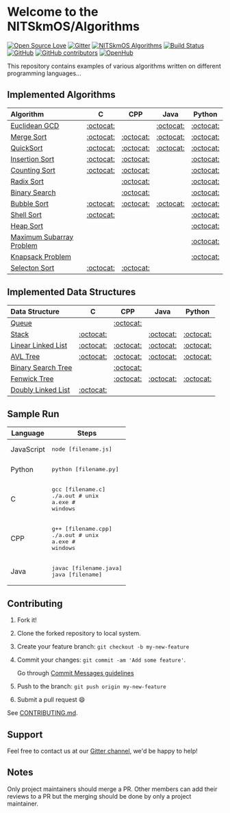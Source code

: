 # Welcome to the NITSkmOS/Algorithms

[![Open Source Love](https://img.shields.io/badge/Open%20Source-%E2%9D%A4-red.svg)](https://github.com/NITSkmOS/Algorithms)
[![Gitter](https://badges.gitter.im/NITSkmOS/algo.svg)](https://gitter.im/NITSkmOS/algo?utm_source=badge&utm_medium=badge&utm_campaign=pr-badge)
[![NITSkmOS Algorithms](https://img.shields.io/badge/NITSkmOS-Algorithms-blue.svg)](https://github.com/NITSkmOS/Algorithms)
[![Build Status](https://travis-ci.com/NITSkmOS/Algorithms.svg?branch=master)](https://travis-ci.com/NITSkmOS/Algorithms)
[![GitHub](https://img.shields.io/github/license/mashape/apistatus.svg)](https://github.com/NITSkmOS/Algorithms/blob/master/LICENSE)
[![GitHub contributors](https://img.shields.io/github/contributors/NITSkmOS/Algorithms.svg)](https://github.com/NITSkmOS/Algorithms/graphs/contributors)
[![OpenHub](https://www.openhub.net/p/NITSkmOS-algo/widgets/project_thin_badge?format=gif)](https://www.openhub.net/p/NITSkmOS-algo?ref=Thin+badge)

This repository contains examples of various algorithms written on different programming languages...

## Implemented Algorithms

| Algorithm                                                                                       | C                                     | CPP                                   | Java                                  | Python                                |
|:----------------------------------------------------------------------------------------------- |:-------------------------------------:|:-------------------------------------:|:-------------------------------------:|:-------------------------------------:|
| [Euclidean GCD](https://en.wikipedia.org/wiki/Euclidean_algorithm)                              | [:octocat:](euclidean_gcd/C)          |                                       | [:octocat:](euclidean_gcd/Java)       | [:octocat:](euclidean_gcd/Python)     |
| [Merge Sort](https://en.wikipedia.org/wiki/Merge_sort)                                          | [:octocat:](merge_sort/C)             | [:octocat:](merge_sort/Cpp)           | [:octocat:](merge_sort/Java)          | [:octocat:](merge_sort/Python)        |
| [QuickSort](https://en.wikipedia.org/wiki/Quicksort)                                            | [:octocat:](quicksort/C)              | [:octocat:](quicksort/C++)          | [:octocat:](quicksort/Java)           | [:octocat:](quicksort/Python)         |
| [Insertion Sort](https://en.wikipedia.org/wiki/Insertion_sort)                                  | [:octocat:](insertion_sort/C)         | [:octocat:](insertion_sort/Cpp)       |                                       | [:octocat:](insertion_sort/Python)    |
| [Counting Sort](https://en.wikipedia.org/wiki/Counting_sort)                                    | [:octocat:](counting_sort/C)          | [:octocat:](counting_sort/Cpp)        |                                       | [:octocat:](counting_sort/Python)     |
| [Radix Sort](https://en.wikipedia.org/wiki/Radix_sort)                                          |                                       | [:octocat:](radix_sort/Cpp)           |                                       | [:octocat:](radix_sort/Python)        |
| [Binary Search](https://en.wikipedia.org/wiki/Binary_search_algorithm)                          |                                       | [:octocat:](binary_search/Cpp)        |                                       | [:octocat:](binary_search/Python)     |
| [Bubble Sort](https://en.wikipedia.org/wiki/Bubble_sort)                                        | [:octocat:](bubble_sort/C)            | [:octocat:](bubble_sort/Cpp)          | [:octocat:](bubble_sort/Java)         | [:octocat:](bubble_sort/Python)       |
| [Shell Sort](https://en.wikipedia.org/wiki/Shellsort)                                           | [:octocat:](shell_sort/C)             |                                       |                                       | [:octocat:](shell_sort/Python)        |
| [Heap Sort](https://en.wikipedia.org/wiki/Heapsort)                                             |                                       |                                       |                                       | [:octocat:](heap_sort/python)         |
| [Maximum Subarray Problem](https://en.wikipedia.org/wiki/Maximum_subarray_problem)              |                                       |                                       |                                       | [:octocat:](/maximum_subarray/Python) |
| [Knapsack Problem](https://en.wikipedia.org/wiki/Knapsack_problem)                              |                                       |                                       |                                       | [:octocat:](knapsack_problem/Python)  |
| [Selecton Sort](https://en.wikipedia.org/wiki/Selection_sort)                                   | [:octocat:](selection_sort/C)         | [:octocat:](selection_sort/Cpp)       |                                       |                                       |

## Implemented Data Structures

| Data Structure                                                                                  | C                                     | CPP                                   | Java                                  | Python                                |
|:----------------------------------------------------------------------------------------------- |:-------------------------------------:|:-------------------------------------:|:-------------------------------------:|:-------------------------------------:|
| [Queue](https://en.wikipedia.org/wiki/Queue_(abstract_data_type))                               |                                       | [:octocat:](queue/Cpp)                |                                       |                                       |
| [Stack](https://en.wikipedia.org/wiki/Stack_(abstract_data_type))                               | [:octocat:](stack/C )                 |                                       | [:octocat:](stack/Java)               | [:octocat:](stack/Python)             |
| [Linear Linked List](https://en.wikipedia.org/wiki/Linked_list)                                 | [:octocat:](linked_list/C)            | [:octocat:](linked_list/Cpp)          | [:octocat:](linked_list/Java)         | [:octocat:](linked_list/Python)       |
| [AVL Tree](https://en.wikipedia.org/wiki/AVL_tree)                                              | [:octocat:](avl_tree/C)               | [:octocat:](avl_tree/Cpp)             | [:octocat:](avl_tree/Java)            | [:octocat:](avl_tree/Python)          |
| [Binary Search Tree](https://en.wikipedia.org/wiki/Binary_search_tree)                          |                                       | [:octocat:](binary_search_tree/Cpp)   |                                       |                                       |
| [Fenwick Tree](https://en.wikipedia.org/wiki/Fenwick_tree)                                      |                                       | [:octocat:](fenwick_tree/Cpp)         | [:octocat:](fenwick_tree/java)        | [:octocat:](fenwick_tree/Python)      |
| [Doubly Linked List](https://en.wikipedia.org/wiki/Doubly_linked_list)                          | [:octocat:](doubly_linked_list/c)     |                                       |                                       |                                       |

## Sample Run

| Language        | Steps                                                                  |
| --------------- | ---------------------------------------------------------------------- |
| JavaScript      | <pre>node [filename.js]</pre>                                          |
| Python          | <pre>python [filename.py]</pre>                                        |
| C               | <pre>gcc [filename.c]<br>./a.out  # unix<br>a.exe  # windows</pre>     |
| CPP             | <pre>g++ [filename.cpp]<br>./a.out # unix<br>a.exe # windows</pre>     |
| Java            | <pre>javac [filename.java]<br>java [filename]</pre>                    |

## Contributing

1. Fork it!
2. Clone the forked repository to local system.
3. Create your feature branch: `git checkout -b my-new-feature`
4. Commit your changes: `git commit -am 'Add some feature'`.

   Go through [Commit Messages guidelines](CONTRIBUTING.md#write-good-commit-messages)
5. Push to the branch: `git push origin my-new-feature`
6. Submit a pull request :smile:

See [CONTRIBUTING.md](CONTRIBUTING.md).

## Support

Feel free to contact us at our [Gitter channel](https://gitter.im/NITSkmOS/algo), we'd be happy to help!

## Notes

Only project maintainers should merge a PR.
Other members can add their reviews to a PR but the merging should be done by only a project maintainer.
